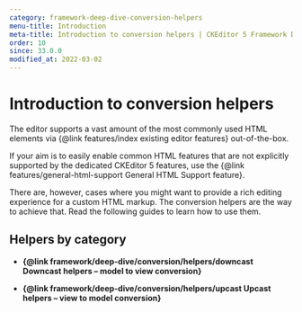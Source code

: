 ```yaml
---
category: framework-deep-dive-conversion-helpers
menu-title: Introduction
meta-title: Introduction to conversion helpers | CKEditor 5 Framework Documentation
order: 10
since: 33.0.0
modified_at: 2022-03-02
---
```


# Introduction to conversion helpers

The editor supports a vast amount of the most commonly used HTML elements via {@link features/index existing editor features} out-of-the-box.

If your aim is to easily enable common HTML features that are not explicitly supported by the dedicated CKEditor&nbsp;5 features, use the {@link features/general-html-support General HTML Support feature}.

There are, however, cases where you might want to provide a rich editing experience for a custom HTML markup. The conversion helpers are the way to achieve that. Read the following guides to learn how to use them.

## Helpers by category

* **{@link framework/deep-dive/conversion/helpers/downcast Downcast helpers &ndash; model to view conversion}**

* **{@link framework/deep-dive/conversion/helpers/upcast Upcast helpers &ndash; view to model conversion}**
